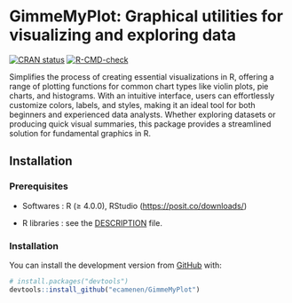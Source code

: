 
<!-- README.md is generated from README.Rmd. Please edit that file -->

# GimmeMyPlot: Graphical utilities for visualizing and exploring data

[![CRAN
status](https://www.r-pkg.org/badges/version/GimmeMyPlot)](https://CRAN.R-project.org/package=GimmeMyPlot)
[![R-CMD-check](https://github.com/ecamenen/GimmeMyPlot/actions/workflows/R-CMD-check.yaml/badge.svg)](https://github.com/ecamenen/GimmeMyPlot/actions/workflows/R-CMD-check.yaml)

Simplifies the process of creating essential visualizations in R,
offering a range of plotting functions for common chart types like
violin plots, pie charts, and histograms. With an intuitive interface,
users can effortlessly customize colors, labels, and styles, making it
an ideal tool for both beginners and experienced data analysts. Whether
exploring datasets or producing quick visual summaries, this package
provides a streamlined solution for fundamental graphics in R.

## Installation

### Prerequisites

- Softwares : R (≥ 4.0.0), RStudio (<https://posit.co/downloads/>)

- R libraries : see the
  [DESCRIPTION](https://github.com/ecamenen/GimmeMyPlot/blob/develop/DESCRIPTION)
  file.

### Installation

You can install the development version from
[GitHub](https://github.com/ecamenen/GimmeMyPlot) with:

``` r
# install.packages("devtools")
devtools::install_github("ecamenen/GimmeMyPlot")
```
